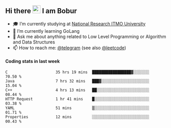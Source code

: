 ## Hi there <img src="https://media.giphy.com/media/hvRJCLFzcasrR4ia7z/giphy.gif" width="25px" height="25px"> I am Bobur

- :mortar_board: I’m currently studying at [National Research ITMO University](https://itmo.ru/)
- :seedling: I’m currently learning GoLang
- :speech_balloon: Ask me about anything related to Low Level Programming or Algorithm and Data Structures
- :mailbox: How to reach me: [@telegram](https://t.me/octoant) (see also [@leetcode](https://leetcode.com/octoant/))    

#### Coding stats in last week

<!--START_SECTION:waka-->

```text
C                     35 hrs 19 mins  █████████████████▓░░░░░░░   70.50 %
Java                  7 hrs 32 mins   ███▓░░░░░░░░░░░░░░░░░░░░░   15.04 %
C++                   4 hrs 13 mins   ██░░░░░░░░░░░░░░░░░░░░░░░   08.44 %
HTTP Request          1 hr 41 mins    █░░░░░░░░░░░░░░░░░░░░░░░░   03.38 %
YAML                  51 mins         ▒░░░░░░░░░░░░░░░░░░░░░░░░   01.71 %
Properties            12 mins         ░░░░░░░░░░░░░░░░░░░░░░░░░   00.43 %
```

<!--END_SECTION:waka-->
